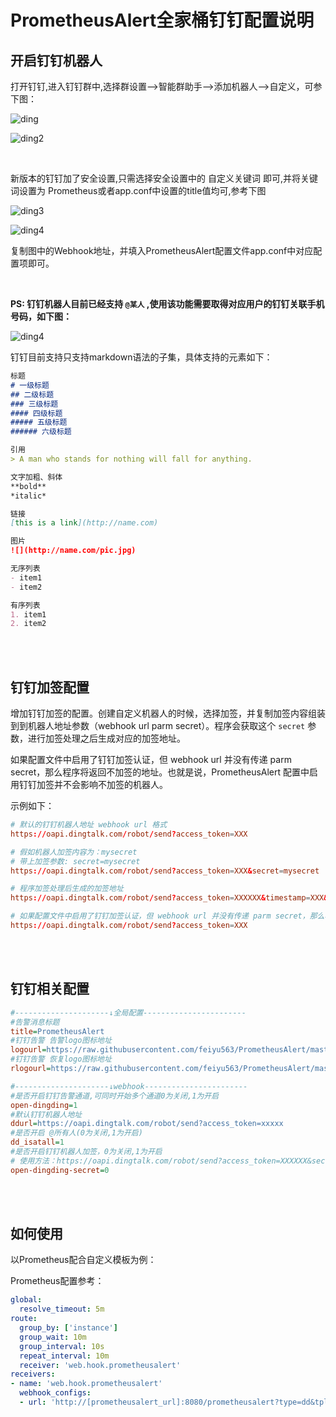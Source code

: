 # PrometheusAlert全家桶钉钉配置说明

## 开启钉钉机器人

打开钉钉,进入钉钉群中,选择群设置-->智能群助手-->添加机器人-->自定义，可参下图：

![ding](../images/dingding1.png)

![ding2](../images/dingding2.png)

<br/>

新版本的钉钉加了安全设置,只需选择安全设置中的 自定义关键词 即可,并将关键词设置为 Prometheus或者app.conf中设置的title值均可,参考下图

![ding3](../images/dingding3.png)

![ding4](../images/dingding4.png)

复制图中的Webhook地址，并填入PrometheusAlert配置文件app.conf中对应配置项即可。

<br/>

 **PS: 钉钉机器人目前已经支持 `@某人` ,使用该功能需要取得对应用户的钉钉关联手机号码，如下图：**

![ding4](../images/dingding5.png)

钉钉目前支持只支持markdown语法的子集，具体支持的元素如下：

```md
标题
# 一级标题
## 二级标题
### 三级标题
#### 四级标题
##### 五级标题
###### 六级标题

引用
> A man who stands for nothing will fall for anything.

文字加粗、斜体
**bold**
*italic*

链接
[this is a link](http://name.com)

图片
![](http://name.com/pic.jpg)

无序列表
- item1
- item2

有序列表
1. item1
2. item2
```

<br/>
<br/>

## 钉钉加签配置

增加钉钉加签的配置。创建自定义机器人的时候，选择加签，并复制加签内容组装到到机器人地址参数（webhook url parm secret）。程序会获取这个 `secret` 参数，进行加签处理之后生成对应的加签地址。

如果配置文件中启用了钉钉加签认证，但 webhook url 并没有传递 parm secret，那么程序将返回不加签的地址。也就是说，PrometheusAlert 配置中启用钉钉加签并不会影响不加签的机器人。

示例如下：

```conf
# 默认的钉钉机器人地址 webhook url 格式
https://oapi.dingtalk.com/robot/send?access_token=XXX

# 假如机器人加签内容为：mysecret
# 带上加签参数: secret=mysecret
https://oapi.dingtalk.com/robot/send?access_token=XXX&secret=mysecret

# 程序加签处理后生成的加签地址
https://oapi.dingtalk.com/robot/send?access_token=XXXXXX&timestamp=XXX&sign=XXX

# 如果配置文件中启用了钉钉加签认证，但 webhook url 并没有传递 parm secret，那么程序将返回不加签的地址
https://oapi.dingtalk.com/robot/send?access_token=XXX
```

<br/>
<br/>

## 钉钉相关配置

```ini
#---------------------↓全局配置-----------------------
#告警消息标题
title=PrometheusAlert
#钉钉告警 告警logo图标地址
logourl=https://raw.githubusercontent.com/feiyu563/PrometheusAlert/master/doc/alert-center.png
#钉钉告警 恢复logo图标地址
rlogourl=https://raw.githubusercontent.com/feiyu563/PrometheusAlert/master/doc/alert-center.png

#---------------------↓webhook-----------------------
#是否开启钉钉告警通道,可同时开始多个通道0为关闭,1为开启
open-dingding=1
#默认钉钉机器人地址
ddurl=https://oapi.dingtalk.com/robot/send?access_token=xxxxx
#是否开启 @所有人(0为关闭,1为开启)
dd_isatall=1
#是否开启钉钉机器人加签，0为关闭,1为开启
# 使用方法：https://oapi.dingtalk.com/robot/send?access_token=XXXXXX&secret=mysecret
open-dingding-secret=0
```

<br/>
<br/>

## 如何使用

以Prometheus配合自定义模板为例：

Prometheus配置参考：

```yml
global:
  resolve_timeout: 5m
route:
  group_by: ['instance']
  group_wait: 10m
  group_interval: 10s
  repeat_interval: 10m
  receiver: 'web.hook.prometheusalert'
receivers:
- name: 'web.hook.prometheusalert'
  webhook_configs:
  - url: 'http://[prometheusalert_url]:8080/prometheusalert?type=dd&tpl=prometheus-dd&ddurl=钉钉机器人地址,钉钉机器人地址2&at=18888888888,18888888889'
```
